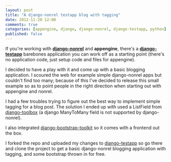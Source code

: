 ```yaml
---
layout: post
title: "A django-nonrel testapp blog with tagging"
date: 2012-11-20 12:00
comments: true
categories: [appengine, django, django-nonrel, django-testapp, python]
published: false
---
```

If you're working with **[django-nonrel](https://github.com/django-nonrel/django-nonrel)** and **appengine**, there's a **[django-testapp](https://github.com/django-nonrel/django-testapp)** barebones application you can work off as a starting point (there's no application code, just setup code and files for appengine).

I decided to have a play with it and come up with a basic blogging application.  I scoured the web for example simple django-nonrel apps but couldn't find too many; because of this I've decided to release this small example so as to point people in the right direction when starting out with appengine and nonrel.

I had a few troubles trying to figure out the best way to implement simple tagging for a blog post.  The solution I ended up with used a ListField from [django-toolbox](https://github.com/django-nonrel/djangotoolbox) (a django ManyToMany field is not supported by django-nonrel).

I also integrated [django-bootstrap-toolkit](https://github.com/dyve/django-bootstrap-toolkit) so it comes with a frontend out the box.

I forked the repo and uploaded my changes to [django-testapp](https://github.com/jmoz/django-testapp) so go there and clone the project to get a basic django-nonrel blogging application with tagging, and some bootstrap thrown in for free.